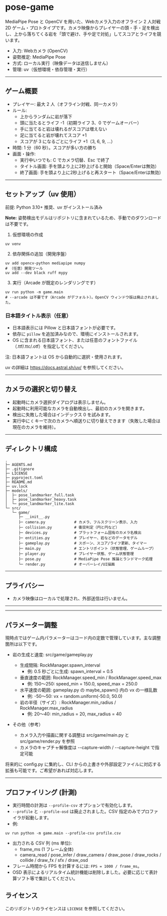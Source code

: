 # pose-game

MediaPipe Pose と OpenCV を用いた、Webカメラ入力のオフライン 2 人対戦 2D ゲーム・プロトタイプです。カメラ映像からプレイヤーの頭・手・足を検出し、上から落ちてくる岩を「頭で避け、手や足で対処」してスコアとライフを競います。

- 入力: Webカメラ (OpenCV)
- 姿勢推定: MediaPipe Pose
- 方式: ローカル実行（映像データは送信しません）
- 管理: uv（仮想環境・依存管理・実行）

---

## ゲーム概要
- プレイヤー: 最大 2 人（オフライン対戦、同一カメラ）
- ルール:
  - 上からランダムに岩が落下
  - 頭に当たるとライフ -1（初期ライフ 3、0 でゲームオーバー）
  - 手に当てると岩は壊れるがスコアは増えない
  - 足に当てると岩が壊れてスコア +1
  - スコアが 3 になるごとにライフ +1（3, 6, 9, ...）
- 時間: 1 分（60 秒）。スコアが多い方の勝ち
- 画面・操作:
  - 実行中いつでも: C でカメラ切替、Esc で終了
  - タイトル画面: 手を頭より上に2秒上げると開始（Space/Enterは無効）
  - 終了画面: 手を頭より上に2秒上げると再スタート（Space/Enterは無効）

---

## セットアップ（uv 使用）
前提: Python 3.10+ 推奨、uv がインストール済み

**Note:** 姿勢検出モデルはリポジトリに含まれているため、手動でのダウンロードは不要です。

1) 仮想環境の作成

```
uv venv
```

2) 依存関係の追加（開発序盤）
```
uv add opencv-python mediapipe numpy
# （任意）開発ツール
uv add --dev black ruff mypy
```

3) 実行（Arcade が既定のレンダリングです）
```
uv run python -m game.main
# --arcade は不要です（Arcade がデフォルト）。OpenCV ウィンドウ版は廃止されました。
```

### 日本語タイトル表示（任意）
- 日本語表示には Pillow と日本語フォントが必要です。
- 依存に `pillow` を追加済みなので、環境にインストールされます。
- OS に含まれる日本語フォント、または任意のフォントファイル（.ttf/.ttc/.otf）を指定してください。

注: 日本語フォントは OS から自動的に選択・使用されます。

uv の詳細は https://docs.astral.sh/uv/ を参照してください。

---

## カメラの選択と切り替え
- 起動時にカメラ選択ダイアログは表示しません。
- 起動時に利用可能なカメラを自動検出し、最初のカメラを開きます。
- 検出に失敗した場合はインデックス 0 を試みます。
- 実行中に `C` キーで次のカメラへ順送りに切り替えできます（失敗した場合は現在のカメラを維持）。

---

## ディレクトリ構成
```
.
├─ AGENTS.md
├─ .gitignore
├─ LICENSE
├─ pyproject.toml
├─ README.md
├─ uv.lock
├─ models/
│  ├─ pose_landmarker_full.task
│  ├─ pose_landmarker_heavy.task
│  └─ pose_landmarker_lite.task
└─ src/
   └─ game/
      ├─ __init__.py
      ├─ camera.py             # カメラ、フルスクリーン表示、入力
      ├─ collision.py          # 衝突判定（円と円など）
      ├─ devices.py            # プラットフォーム固有のカメラ名検出
      ├─ entities.py           # プレイヤー、岩などのデータモデル
      ├─ gameplay.py           # スポーン、スコア/ライフ更新、タイマー
      ├─ main.py               # エントリポイント（状態管理、ゲームループ）
      ├─ player.py             # プレイヤー状態、ゲーム状態管理
      ├─ pose.py               # MediaPipe Pose 推論とランドマーク処理
      └─ render.py             # オーバーレイ/UI描画
```

---

## プライバシー
- カメラ映像はローカルで処理され、外部送信は行いません。

---

---

## パラメーター調整

現時点ではゲーム内パラメーターはコード内の定数で管理しています。主な調整箇所は以下です。

- 岩の生成と速度: src/game/gameplay.py
  - 生成間隔: RockManager.spawn_interval
    - 例: 0.5 秒ごとに生成: spawn_interval = 0.5
  - 垂直速度の範囲: RockManager.speed_min / RockManager.speed_max
    - 例: 150〜250: speed_min = 150.0, speed_max = 250.0
  - 水平速度の範囲: gameplay.py の maybe_spawn() 内の vx の一様乱数
    - 例: -50〜50: vx = random.uniform(-50.0, 50.0)
  - 岩の半径（サイズ）: RockManager.min_radius / RockManager.max_radius
    - 例: 20〜40: min_radius = 20, max_radius = 40

- その他（参考）
  - カメラ入力や描画に関する調整は src/game/main.py と src/game/render.py を参照
  - カメラのキャプチャ解像度は --capture-width / --capture-height で指定可能

将来的に config.py に集約し、CLI からの上書きや外部設定ファイルに対応する拡張も可能です。ご希望があれば対応します。

---

## プロファイリング (計測)
- 実行時間の計測は `--profile-csv` オプションで有効化します。
- `--profile` と `--profile-osd` は廃止されました。CSV 指定のみでプロファイラが起動します。
- 例:
```
uv run python -m game.main --profile-csv profile.csv
```
- 出力される CSV 列 (ms 単位):
  - frame_ms (1 フレーム全体)
  - camera_read / pose_infer / draw_camera / draw_pose / draw_rocks / collide / draw_fx / sfx / draw_osd
- フレーム時間から FPS を計算するには: `FPS = 1000 / frame_ms`。
- OSD 表示によるリアルタイム統計機能は削除しました。必要に応じて表計算ソフト等で集計してください。


## ライセンス
このリポジトリのライセンスは `LICENSE` を参照してください。
